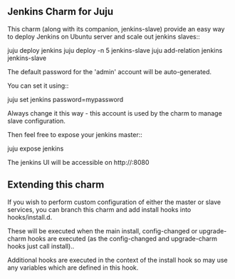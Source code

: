 Jenkins Charm for Juju
----------------------

This charm (along with its companion, jenkins-slave) provide an
easy way to deploy Jenkins on Ubuntu server and scale out
jenkins slaves::

   juju deploy jenkins
   juju deploy -n 5 jenkins-slave
   juju add-relation jenkins jenkins-slave

The default password for the 'admin' account will be auto-generated.

You can set it using::

   juju set jenkins password=mypassword

Always change it this way - this account is used by the charm to
manage slave configuration.

Then feel free to expose your jenkins master::

   juju expose jenkins

The jenkins UI will be accessible on http://<master>:8080

Extending this charm
--------------------

If you wish to perform custom configuration of either the master
or slave services, you can branch this charm and add install hooks
into hooks/install.d.

These will be executed when the main install, config-changed or
upgrade-charm hooks are executed (as the config-changed and
upgrade-charm hooks just call install)..

Additional hooks are executed in the context of the install hook
so may use any variables which are defined in this hook.
